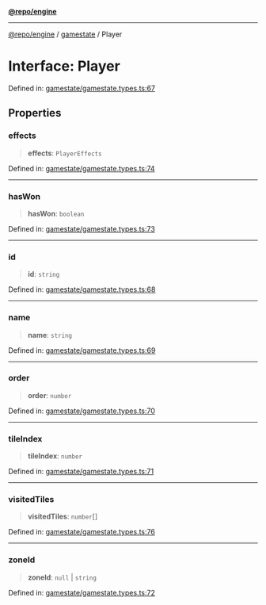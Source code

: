 [**@repo/engine**](../../README.md)

***

[@repo/engine](../../modules.md) / [gamestate](../README.md) / Player

# Interface: Player

Defined in: [gamestate/gamestate.types.ts:67](https://github.com/alexqguo/drinking-board-game-v3/blob/b97bcc1ddcaaba3a45adac5652c86c58659c1d00/packages/engine/src/gamestate/gamestate.types.ts#L67)

## Properties

### effects

> **effects**: `PlayerEffects`

Defined in: [gamestate/gamestate.types.ts:74](https://github.com/alexqguo/drinking-board-game-v3/blob/b97bcc1ddcaaba3a45adac5652c86c58659c1d00/packages/engine/src/gamestate/gamestate.types.ts#L74)

***

### hasWon

> **hasWon**: `boolean`

Defined in: [gamestate/gamestate.types.ts:73](https://github.com/alexqguo/drinking-board-game-v3/blob/b97bcc1ddcaaba3a45adac5652c86c58659c1d00/packages/engine/src/gamestate/gamestate.types.ts#L73)

***

### id

> **id**: `string`

Defined in: [gamestate/gamestate.types.ts:68](https://github.com/alexqguo/drinking-board-game-v3/blob/b97bcc1ddcaaba3a45adac5652c86c58659c1d00/packages/engine/src/gamestate/gamestate.types.ts#L68)

***

### name

> **name**: `string`

Defined in: [gamestate/gamestate.types.ts:69](https://github.com/alexqguo/drinking-board-game-v3/blob/b97bcc1ddcaaba3a45adac5652c86c58659c1d00/packages/engine/src/gamestate/gamestate.types.ts#L69)

***

### order

> **order**: `number`

Defined in: [gamestate/gamestate.types.ts:70](https://github.com/alexqguo/drinking-board-game-v3/blob/b97bcc1ddcaaba3a45adac5652c86c58659c1d00/packages/engine/src/gamestate/gamestate.types.ts#L70)

***

### tileIndex

> **tileIndex**: `number`

Defined in: [gamestate/gamestate.types.ts:71](https://github.com/alexqguo/drinking-board-game-v3/blob/b97bcc1ddcaaba3a45adac5652c86c58659c1d00/packages/engine/src/gamestate/gamestate.types.ts#L71)

***

### visitedTiles

> **visitedTiles**: `number`[]

Defined in: [gamestate/gamestate.types.ts:76](https://github.com/alexqguo/drinking-board-game-v3/blob/b97bcc1ddcaaba3a45adac5652c86c58659c1d00/packages/engine/src/gamestate/gamestate.types.ts#L76)

***

### zoneId

> **zoneId**: `null` \| `string`

Defined in: [gamestate/gamestate.types.ts:72](https://github.com/alexqguo/drinking-board-game-v3/blob/b97bcc1ddcaaba3a45adac5652c86c58659c1d00/packages/engine/src/gamestate/gamestate.types.ts#L72)
